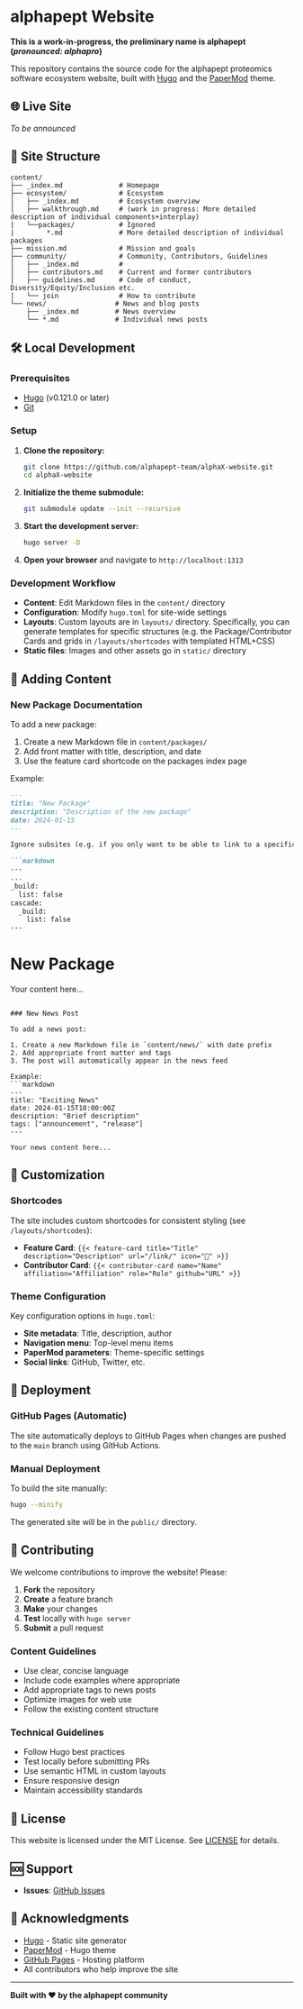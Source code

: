 # alphapept Website

**This is a work-in-progress, the preliminary name is alphapept (_pronounced: alphapro_)**

This repository contains the source code for the alphapept proteomics software ecosystem website, built with [Hugo](https://gohugo.io/) and the [PaperMod](https://github.com/adityatelange/hugo-PaperMod) theme.

## 🌐 Live Site

_To be announced_

## 📁 Site Structure

```
content/
├── _index.md              # Homepage
├── ecosystem/             # Ecosystem
│   ├── _index.md          # Ecosystem overview
│   ├── walkthrough.md     # (work in progress: More detailed description of individual components+interplay)
|   └──packages/           # Ignored
|        *.md              # More detailed description of individual packages
├── mission.md             # Mission and goals
├── community/             # Community, Contributors, Guidelines
│   ├── _index.md          #
│   ├── contributors.md    # Current and former contributors
│   ├── guidelines.md      # Code of conduct, Diversity/Equity/Inclusion etc.
|   └── join               # How to contribute
└── news/                 # News and blog posts
    ├── _index.md         # News overview
    └── *.md              # Individual news posts
```

## 🛠️ Local Development

### Prerequisites

- [Hugo](https://gohugo.io/installation/) (v0.121.0 or later)
- [Git](https://git-scm.com/)

### Setup

1. **Clone the repository:**
   ```bash
   git clone https://github.com/alphapept-team/alphaX-website.git
   cd alphaX-website
   ```

2. **Initialize the theme submodule:**
   ```bash
   git submodule update --init --recursive
   ```

3. **Start the development server:**
   ```bash
   hugo server -D
   ```

4. **Open your browser** and navigate to `http://localhost:1313`

### Development Workflow

- **Content**: Edit Markdown files in the `content/` directory
- **Configuration**: Modify `hugo.toml` for site-wide settings
- **Layouts**: Custom layouts are in `layouts/` directory. Specifically, you can generate templates for specific structures (e.g. the Package/Contributor Cards and grids in `/layouts/shortcodes` with templated HTML+CSS)
- **Static files**: Images and other assets go in `static/` directory

## 📝 Adding Content

### New Package Documentation

To add a new package:

1. Create a new Markdown file in `content/packages/`
2. Add front matter with title, description, and date
3. Use the feature card shortcode on the packages index page

Example:
```markdown
---
title: "New Package"
description: "Description of the new package"
date: 2024-01-15
---

Ignore subsites (e.g. if you only want to be able to link to a specific site)

```markdown
---
...
_build:
  list: false
cascade:
  _build:
    list: false
---
```

# New Package

Your content here...
```

### New News Post

To add a news post:

1. Create a new Markdown file in `content/news/` with date prefix
2. Add appropriate front matter and tags
3. The post will automatically appear in the news feed

Example:
```markdown
---
title: "Exciting News"
date: 2024-01-15T10:00:00Z
description: "Brief description"
tags: ["announcement", "release"]
---

Your news content here...
```

## 🎨 Customization

### Shortcodes

The site includes custom shortcodes for consistent styling (see `/layouts/shortcodes`):

- **Feature Card**: `{{< feature-card title="Title" description="Description" url="/link/" icon="🔬" >}}`
- **Contributor Card**: `{{< contributor-card name="Name" affiliation="Affiliation" role="Role" github="URL" >}}`

### Theme Configuration

Key configuration options in `hugo.toml`:

- **Site metadata**: Title, description, author
- **Navigation menu**: Top-level menu items
- **PaperMod parameters**: Theme-specific settings
- **Social links**: GitHub, Twitter, etc.

## 🚀 Deployment

### GitHub Pages (Automatic)

The site automatically deploys to GitHub Pages when changes are pushed to the `main` branch using GitHub Actions.

### Manual Deployment

To build the site manually:

```bash
hugo --minify
```

The generated site will be in the `public/` directory.


## 🤝 Contributing

We welcome contributions to improve the website! Please:

1. **Fork** the repository
2. **Create** a feature branch
3. **Make** your changes
4. **Test** locally with `hugo server`
5. **Submit** a pull request

### Content Guidelines

- Use clear, concise language
- Include code examples where appropriate
- Add appropriate tags to news posts
- Optimize images for web use
- Follow the existing content structure

### Technical Guidelines

- Follow Hugo best practices
- Test locally before submitting PRs
- Use semantic HTML in custom layouts
- Ensure responsive design
- Maintain accessibility standards

## 📄 License

This website is licensed under the MIT License. See [LICENSE](LICENSE) for details.

## 🆘 Support
- **Issues**: [GitHub Issues](https://github.com/MannLabs/alphaX-website/issues)

## 🙏 Acknowledgments

- [Hugo](https://gohugo.io/) - Static site generator
- [PaperMod](https://github.com/adityatelange/hugo-PaperMod) - Hugo theme
- [GitHub Pages](https://pages.github.com/) - Hosting platform
- All contributors who help improve the site

---

**Built with ❤️ by the alphapept community**
